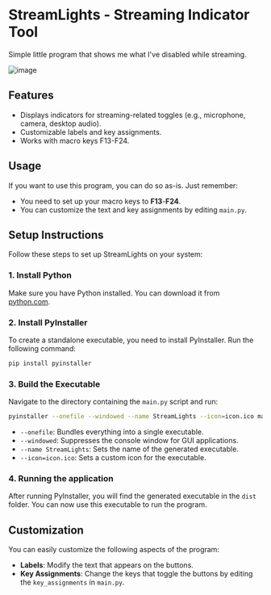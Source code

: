 # StreamLights - Streaming Indicator Tool
Simple little program that shows me what I've disabled while streaming.

![image](https://github.com/user-attachments/assets/a97f690a-c57a-40b3-8062-da6234ba3b29)

## Features
- Displays indicators for streaming-related toggles (e.g., microphone, camera, desktop audio).
- Customizable labels and key assignments.
- Works with macro keys F13-F24.

## Usage
If you want to use this program, you can do so as-is. Just remember:
- You need to set up your macro keys to **F13**-**F24**.
- You can customize the text and key assignments by editing <code>main.py</code>.

## Setup Instructions
Follow these steps to set up StreamLights on your system:

### 1. Install Python
Make sure you have Python installed. You can download it from [python.com](http://www.python.org).

### 2. Install PyInstaller
To create a standalone executable, you need to install PyInstaller. Run the following command:
```bash
pip install pyinstaller
```

### 3. Build the Executable
Navigate to the directory containing the <code>main.py</code> script and run:
```bash
pyinstaller --onefile --windowed --name StreamLights --icon=icon.ico main.py
```
- <code>--onefile</code>: Bundles everything into a single executable.
- <code>--windowed</code>: Suppresses the console window for GUI applications.
- <code>--name StreamLights</code>: Sets the name of the generated executable.
- <code>--icon=icon.ico</code>: Sets a custom icon for the executable.

### 4. Running the application
After running PyInstaller, you will find the generated executable in the <code>dist</code> folder. You can now use this executable to run the program.

## Customization
You can easily customize the following aspects of the program:
- **Labels**: Modify the text that appears on the buttons.
- **Key Assignments**: Change the keys that toggle the buttons by editing the <code>key_assignments</code> in <code>main.py</code>.